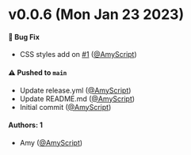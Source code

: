 # v0.0.6 (Mon Jan 23 2023)

#### 🐛 Bug Fix

- CSS styles add on [#1](https://github.com/AmyScript/storybook-addon/pull/1) ([@AmyScript](https://github.com/AmyScript))

#### ⚠️ Pushed to `main`

- Update release.yml ([@AmyScript](https://github.com/AmyScript))
- Update README.md ([@AmyScript](https://github.com/AmyScript))
- Initial commit ([@AmyScript](https://github.com/AmyScript))

#### Authors: 1

- Amy ([@AmyScript](https://github.com/AmyScript))
